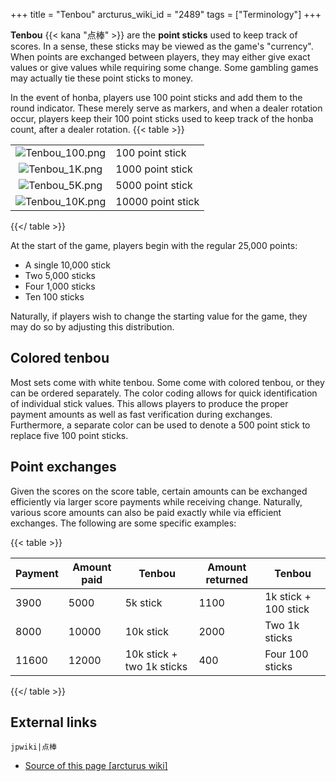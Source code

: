 +++
title = "Tenbou"
arcturus_wiki_id = "2489"
tags = ["Terminology"]
+++

**Tenbou** {{< kana "点棒" >}} are the **point sticks** used to keep track of scores. In a sense,
these sticks may be viewed as the game's "currency". When points are exchanged between players, they
may either give exact values or give values while requiring some change. Some gambling games may
actually tie these point sticks to money.

In the event of honba, players use 100 point sticks and add them to the round indicator. These
merely serve as markers, and when a dealer rotation occur, players keep their 100 point sticks used
to keep track of the honba count, after a dealer rotation. {{< table >}}

|                                                    |                   |
| :------------------------------------------------: | ----------------- |
| ![Tenbou_100.png](Tenbou_100.png "Tenbou_100.png") | 100 point stick   |
|  ![Tenbou_1K.png](Tenbou_1K.png "Tenbou_1K.png")   | 1000 point stick  |
|  ![Tenbou_5K.png](Tenbou_5K.png "Tenbou_5K.png")   | 5000 point stick  |
| ![Tenbou_10K.png](Tenbou_10K.png "Tenbou_10K.png") | 10000 point stick |

{{</ table >}}

At the start of the game, players begin with the regular 25,000 points:

- A single 10,000 stick
- Two 5,000 sticks
- Four 1,000 sticks
- Ten 100 sticks

Naturally, if players wish to change the starting value for the game, they may do so by adjusting
this distribution.

## Colored tenbou

Most sets come with white tenbou. Some come with colored tenbou, or they can be ordered separately.
The color coding allows for quick identification of individual stick values. This allows players to
produce the proper payment amounts as well as fast verification during exchanges. Furthermore, a
separate color can be used to denote a 500 point stick to replace five 100 point sticks.

## Point exchanges

Given the scores on the score table, certain amounts can be exchanged efficiently via larger score
payments while receiving change. Naturally, various score amounts can also be paid exactly while via
efficient exchanges. The following are some specific examples:

{{< table >}}

| Payment | Amount paid | Tenbou                    | Amount returned | Tenbou               |
| ------- | ----------- | ------------------------- | --------------- | -------------------- |
| 3900    | 5000        | 5k stick                  | 1100            | 1k stick + 100 stick |
| 8000    | 10000       | 10k stick                 | 2000            | Two 1k sticks        |
| 11600   | 12000       | 10k stick + two 1k sticks | 400             | Four 100 sticks      |

{{</ table >}}

## External links

`jpwiki|点棒`

- [Source of this page [arcturus wiki]](http://arcturus.su/wiki/Tenbou)
